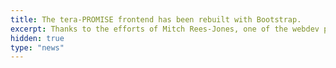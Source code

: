 ```yaml
---
title: The tera-PROMISE frontend has been rebuilt with Bootstrap.
excerpt: Thanks to the efforts of Mitch Rees-Jones, one of the webdev programmers and repository curators working on the site, tera-PROMISE is now using Bootstrap!
hidden: true
type: "news"
---
```

